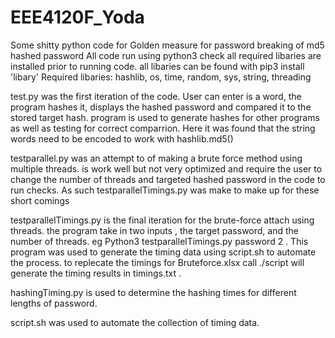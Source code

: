 # EEE4120F_Yoda
Some shitty python code for Golden measure for password breaking of md5 hashed password
All code run using python3
check all required libaries are installed prior to running code. all libaries can be found with pip3 install 'libary'
Required libaries: hashlib, os, time, random, sys, string, threading

test.py was the first iteration of the code. User can enter is a word, the program hashes it, displays the hashed password and compared it to the stored target hash. program is used to generate hashes for other programs as well as testing for correct comparrion. Here it was found that the string words need to be encoded to work with hashlib.md5() 

testparallel.py was an attempt to of making a brute force method using multiple threads. is work well but not very optimized and require the user to change the number of threads and targeted hashed password in the code to run checks. As such testparallelTimings.py was make to make up for these short comings

testparallelTimings.py is the final iteration for the brute-force attach using threads. the program take in two inputs , the target password, and the number of threads. eg Python3 testparallelTimings.py password 2 . This program was used to generate the timing data using script.sh to automate the process. to replecate the timings for Bruteforce.xlsx call ./script will generate the timing results in timings.txt . 

hashingTiming.py is used to determine the hashing times for different lengths of password. 

script.sh was used to automate the collection of timing data.